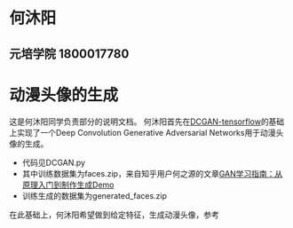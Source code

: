 # 何沐阳
## 元培学院 1800017780
# 动漫头像的生成

这是何沐阳同学负责部分的说明文档。
何沐阳首先在[DCGAN-tensorflow](https://github.com/carpedm20/DCGAN-tensorflow)的基础上实现了一个Deep Convolution Generative Adversarial Networks用于动漫头像的生成。
- 代码见DCGAN.py
- 其中训练数据集为faces.zip，来自知乎用户何之源的文章[GAN学习指南：从原理入门到制作生成Demo](https://zhuanlan.zhihu.com/p/24767059)
- 训练生成的数据集为generated_faces.zip

在此基础上，何沐阳希望做到给定特征，生成动漫头像，参考
